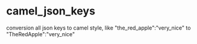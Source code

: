 # camel_json_keys
conversion all json keys to camel style, like "the_red_apple":"very_nice" to "TheRedApple":"very_nice"
